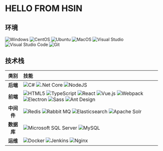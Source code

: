 # HELLO FROM HSIN

## 环境

![Windows](https://img.shields.io/badge/Windows-0078D6?logo=windows&style=flat-square&logoColor=white)
![CentOS](https://img.shields.io/badge/-CentOS-262577?logo=centos&style=flat-square&logoColor=white)
![Ubuntu](https://img.shields.io/badge/-Ubuntu-E95420?logo=ubuntu&style=flat-square&logoColor=white)
![MacOS](https://img.shields.io/badge/-MacOS-000000?logo=macos&style=flat-square&logoColor=white)
![Visual Studio](https://img.shields.io/badge/Visual_Studio-5C2D91?logo=visualstudio&style=flat-square&logoColor=white)
![Visual Studio Code](https://img.shields.io/badge/Visual_Studio_Code-007ACC?logo=visualstudiocode&style=flat-square)
![Git](https://img.shields.io/badge/Git-F05032?logo=git&style=flat-square&logoColor=white)

## 技术栈

|    类别    | 技能                                                                                                                                                                                                                                                                                                                                                                                                                                                                                                                                                                                                                                                                                                                                                                                                                                                |
| :--------: | :-------------------------------------------------------------------------------------------------------------------------------------------------------------------------------------------------------------------------------------------------------------------------------------------------------------------------------------------------------------------------------------------------------------------------------------------------------------------------------------------------------------------------------------------------------------------------------------------------------------------------------------------------------------------------------------------------------------------------------------------------------------------------------------------------------------------------------------------------- |
|  **后端**  | ![C#](https://img.shields.io/badge/C%23-1c93cd?&logo=csharp&style=flat-square&logoColor=white) ![.Net Core](https://img.shields.io/badge/.Net_Core-512BD4?logo=.net&style=flat-square&logoColor=white) ![NodeJS](https://img.shields.io/badge/Node.js-339933?logo=node.js&style=flat-square&logoColor=white)                                                                                                                                                                                                                                                                                                                                                                                                                                                                                                                                        |
|  **前端**  | ![HTML5](https://img.shields.io/badge/HTML5-E34F26?logo=html5&style=flat-square&logoColor=white) ![TypeScript](https://img.shields.io/badge/TypeScript-3178C6?logo=typescript&style=flat-square&logoColor=white) ![React](https://img.shields.io/badge/React-61DAFB?logo=react&style=flat-square&logoColor=white) ![Vue.js](https://img.shields.io/badge/Vue.js-4FC08D?logo=vue.js&style=flat-square&logoColor=white) ![Webpack](https://img.shields.io/badge/Webpack-8DD6F9?logo=webpack&style=flat-square&logoColor=white) ![Electron](https://img.shields.io/badge/Electron-0DBD8B?logo=electron&style=flat-square&logoColor=white) ![Sass](https://img.shields.io/badge/Sass-CC6699?logo=sass&style=flat-square&logoColor=white) ![Ant Design](https://img.shields.io/badge/Ant_Design-0170FE?logo=antdesign&style=flat-square&logoColor=white) |
| **中间件** | ![Redis](https://img.shields.io/badge/Redis-DC382D?logo=redis&style=flat-square&logoColor=white) ![Rabbit MQ](https://img.shields.io/badge/Rabbit_MQ-FF6600?logo=rabbitmq&style=flat-square&logoColor=white) ![Elasticsearch](https://img.shields.io/badge/Elasticsearch-005571?logo=elasticsearch&style=flat-square&logoColor=white) ![Apache Solr](https://img.shields.io/badge/Apache_Solr-D9411E?logo=apachesolr&style=flat-square&logoColor=white)                                                                                                                                                                                                                                                                                                                                                                                             |
| **数据库** | ![Microsoft SQL Server](https://img.shields.io/badge/SQL_Server-CC2927?logo=microsoftsqlserver&style=flat-square&logoColor=white) ![MySQL](https://img.shields.io/badge/MySQL-4479A1?logo=mysql&style=flat-square&logoColor=white)                                                                                                                                                                                                                                                                                                                                                                                                                                                                                                                                                                                                                  |
|  **运维**  | ![Docker](https://img.shields.io/badge/Docker-2496ED?logo=docker&style=flat-square&logoColor=white) ![Jenkins](https://img.shields.io/badge/Jenkins-D24939?logo=jenkins&style=flat-square&logoColor=white) ![Nginx](https://img.shields.io/badge/Nginx-009639?logo=nginx&style=flat-square&logoColor=white)                                                                                                                                                                                                                                                                                                                                                                                                                                                                                                                                         |
